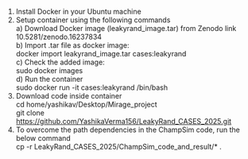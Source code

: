 1. Install Docker in your Ubuntu machine </br>
2. Setup container using the following commands </br>
a) Download Docker image (leakyrand_image.tar) from Zenodo link 10.5281/zenodo.16237834  </br>
b) Import .tar file as docker image: </br>
docker import leakyrand_image.tar cases:leakyrand  </br>
c) Check the added image: </br> 
sudo docker images  </br>
d) Run the container  </br> 
sudo docker run -it cases:leakyrand /bin/bash </br>
3. Download code inside container  </br>
cd home/yashikav/Desktop/Mirage_project  </br>
git clone https://github.com/YashikaVerma156/LeakyRand_CASES_2025.git  </br>
4. To overcome the path dependencies in the ChampSim code, run the below command </br>
cp -r LeakyRand_CASES_2025/ChampSim_code_and_result/*  .

